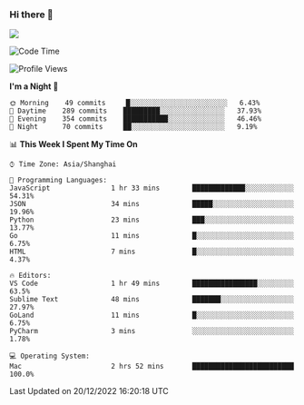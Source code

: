 ### Hi there 👋

<!--
**JJAYCHEN1e/jjaychen1e** is a ✨ _special_ ✨ repository because its `README.md` (this file) appears on your GitHub profile.

Here are some ideas to get you started:

- 🔭 I’m currently working on ...
- 🌱 I’m currently learning ...
- 👯 I’m looking to collaborate on ...
- 🤔 I’m looking for help with ...
- 💬 Ask me about ...
- 📫 How to reach me: ...
- 😄 Pronouns: ...
- ⚡ Fun fact: ...
-->

[![](https://github-readme-stats.vercel.app/api?username=jjaychen1e&show_icons=true)](https://github.com/jjaychen1e/github-readme-stats?count_private=true)

<!--START_SECTION:waka-->
![Code Time](http://img.shields.io/badge/Code%20Time-510%20hrs%207%20mins-blue)

![Profile Views](http://img.shields.io/badge/Profile%20Views-3-blue)

**I'm a Night 🦉** 

```text
🌞 Morning    49 commits     █░░░░░░░░░░░░░░░░░░░░░░░░   6.43% 
🌆 Daytime    289 commits    █████████░░░░░░░░░░░░░░░░   37.93% 
🌃 Evening    354 commits    ███████████░░░░░░░░░░░░░░   46.46% 
🌙 Night      70 commits     ██░░░░░░░░░░░░░░░░░░░░░░░   9.19%

```


📊 **This Week I Spent My Time On** 

```text
⌚︎ Time Zone: Asia/Shanghai

💬 Programming Languages: 
JavaScript               1 hr 33 mins        █████████████░░░░░░░░░░░░   54.31% 
JSON                     34 mins             █████░░░░░░░░░░░░░░░░░░░░   19.96% 
Python                   23 mins             ███░░░░░░░░░░░░░░░░░░░░░░   13.77% 
Go                       11 mins             █░░░░░░░░░░░░░░░░░░░░░░░░   6.75% 
HTML                     7 mins              █░░░░░░░░░░░░░░░░░░░░░░░░   4.37%

🔥 Editors: 
VS Code                  1 hr 49 mins        ████████████████░░░░░░░░░   63.5% 
Sublime Text             48 mins             ███████░░░░░░░░░░░░░░░░░░   27.97% 
GoLand                   11 mins             █░░░░░░░░░░░░░░░░░░░░░░░░   6.75% 
PyCharm                  3 mins              ░░░░░░░░░░░░░░░░░░░░░░░░░   1.78%

💻 Operating System: 
Mac                      2 hrs 52 mins       █████████████████████████   100.0%

```


 Last Updated on 20/12/2022 16:20:18 UTC
<!--END_SECTION:waka-->
